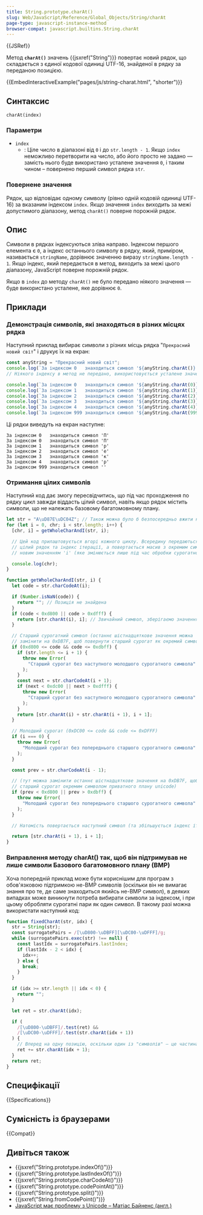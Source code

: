 ```yaml
---
title: String.prototype.charAt()
slug: Web/JavaScript/Reference/Global_Objects/String/charAt
page-type: javascript-instance-method
browser-compat: javascript.builtins.String.charAt
---
```


{{JSRef}}

Метод **`charAt()`** значень {{jsxref("String")}} повертає новий рядок, що складається з єдиної кодової одиниці UTF-16, знайденої в рядку за переданою позицією.

{{EmbedInteractiveExample("pages/js/string-charat.html", "shorter")}}

## Синтаксис

```js-nolint
charAt(index)
```

### Параметри

- `index`
  - : Ціле число в діапазоні від `0` і до `str.length - 1`. Якщо `index` неможливо перетворити на число, або його просто не задано — замість нього буде використано усталене значення `0`, і таким чином – повернено перший символ рядка `str`.

### Повернене значення

Рядок, що відповідає одному символу (рівно одній кодовій одиниці UTF-16) за вказаним індексом `index`. Якщо значення `index` виходить за межі допустимого діапазону, метод `charAt()` поверне порожній рядок.

## Опис

Символи в рядках індексуються зліва направо. Індексом першого елемента є `0`, а індекс останнього символу в рядку, який, приміром, називається `stringName`, дорівнює значенню виразу `stringName.length - 1`. Якщо індекс, який передається в метод, виходить за межі цього діапазону, JavaScript поверне порожній рядок.

Якщо в `index` до методу `charAt()` не було передано ніякого значення — буде використано усталене, яке дорівнює `0`.

## Приклади

### Демонстрація символів, які знаходяться в різних місцях рядка

Наступний приклад вибирає символи з різних місць рядка "`Прекрасний новий світ`" і друкує їх на екран:

```js
const anyString = "Прекрасний новий світ";
console.log(`За індексом 0   знаходиться символ '${anyString.charAt()}'`);
// Ніякого індексу в метод не передано, використовується усталене значення 0

console.log(`За індексом 0   знаходиться символ '${anyString.charAt(0)}'`);
console.log(`За індексом 1   знаходиться символ '${anyString.charAt(1)}'`);
console.log(`За індексом 2   знаходиться символ '${anyString.charAt(2)}'`);
console.log(`За індексом 3   знаходиться символ '${anyString.charAt(3)}'`);
console.log(`За індексом 4   знаходиться символ '${anyString.charAt(4)}'`);
console.log(`За індексом 999 знаходиться символ '${anyString.charAt(999)}'`);
```

Ці рядки виведуть на екран наступне:

```
За індексом 0   знаходиться символ 'П'
За індексом 0   знаходиться символ 'П'
За індексом 1   знаходиться символ 'р'
За індексом 2   знаходиться символ 'е'
За індексом 3   знаходиться символ 'к'
За індексом 4   знаходиться символ 'р'
За індексом 999 знаходиться символ ''
```

### Отримання цілих символів

Наступний код дає змогу пересвідчитись, що під час проходження по рядку цикл завжди віддасть цілий символ, навіть якщо рядок містить символи, що не належать базовому багатомовному плану.

```js
let str = "A\uD87E\uDC04Z"; // Також можна було б безпосередньо вжити не-BMP символ
for (let i = 0, chr; i < str.length; i++) {
  [chr, i] = getWholeCharAndI(str, i);

  // Цей код прилаштовується вгорі кожного циклу. Всередину передаються
  // цілий рядок та індекс ітерації, а повертається масив з окремим символом та
  // новим значенням 'i' (яке змінюється лише під час обробки сурогатної пари)

  console.log(chr);
}

function getWholeCharAndI(str, i) {
  let code = str.charCodeAt(i);

  if (Number.isNaN(code)) {
    return ""; // Позиція не знайдена
  }
  if (code < 0xd800 || code > 0xdfff) {
    return [str.charAt(i), i]; // Звичайний символ, зберігаємо значення 'i' без змін
  }

  // Старший сурогатний символ (останнє шістнадцяткове значення можна
  // замінити на 0xDB7F, щоб повернути старший сурогат як окремий символ)
  if (0xd800 <= code && code <= 0xdbff) {
    if (str.length <= i + 1) {
      throw new Error(
        "Старший сурогат без наступного молодшого сурогатного символа"
      );
    }
    const next = str.charCodeAt(i + 1);
    if (next < 0xdc00 || next > 0xdfff) {
      throw new Error(
        "Старший сурогат без наступного молодшого сурогатного символа"
      );
    }
    return [str.charAt(i) + str.charAt(i + 1), i + 1];
  }

  // Молодший сурогат (0xDC00 <= code && code <= 0xDFFF)
  if (i === 0) {
    throw new Error(
      "Молодший сурогат без попереднього старшого сурогатного символа"
    );
  }

  const prev = str.charCodeAt(i - 1);

  // (тут можна замінити останнє шістнадцяткове значення на 0xDB7F, щоб повернути
  // старший сурогат окремим символом приватного плану unicode)
  if (prev < 0xd800 || prev > 0xdbff) {
    throw new Error(
      "Молодший сурогат без попереднього старшого сурогатного символа"
    );
  }

  // Натомість повертається наступний символ (та збільшується індекс ітерацій)

  return [str.charAt(i + 1), i + 1];
}
```

### Виправлення методу charAt() так, щоб він підтримував не лише символи Базового багатомовного плану (BMP)

Хоча попередній приклад може бути кориснішим для програм з обов'язковою підтримкою не-BMP символів (оскільки він не вимагає знання про те, де саме знаходиться якийсь не-BMP символ), в деяких випадках може виникнути потреба вибирати символи за індексом, і при цьому обробляти сурогатні пари як один символ. В такому разі можна використати наступний код:

```js
function fixedCharAt(str, idx) {
  str = String(str);
  const surrogatePairs = /[\uD800-\uDBFF][\uDC00-\uDFFF]/g;
  while (surrogatePairs.exec(str) !== null) {
    const lastIdx = surrogatePairs.lastIndex;
    if (lastIdx - 2 < idx) {
      idx++;
    } else {
      break;
    }
  }

  if (idx >= str.length || idx < 0) {
    return "";
  }

  let ret = str.charAt(idx);

  if (
    /[\uD800-\uDBFF]/.test(ret) &&
    /[\uDC00-\uDFFF]/.test(str.charAt(idx + 1))
  ) {
    // Вперед на одну позицію, оскільки один із "символів" — це частина сурогатної пари
    ret += str.charAt(idx + 1);
  }
  return ret;
}
```

## Специфікації

{{Specifications}}

## Сумісність із браузерами

{{Compat}}

## Дивіться також

- {{jsxref("String.prototype.indexOf()")}}
- {{jsxref("String.prototype.lastIndexOf()")}}
- {{jsxref("String.prototype.charCodeAt()")}}
- {{jsxref("String.prototype.codePointAt()")}}
- {{jsxref("String.prototype.split()")}}
- {{jsxref("String.fromCodePoint()")}}
- [JavaScript має проблему з Unicode – Матіас Байненс (англ.)](https://mathiasbynens.be/notes/javascript-unicode)
